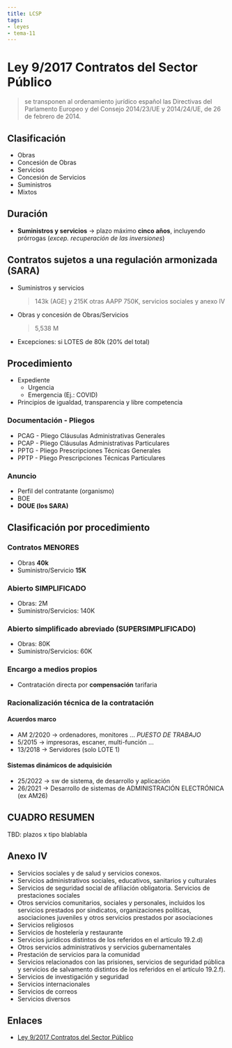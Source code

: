 ```yaml
---
title: LCSP
tags:
- leyes
- tema-11
---
```

# Ley 9/2017 Contratos del Sector Público
> se transponen al ordenamiento jurídico español las Directivas del Parlamento Europeo y del Consejo 2014/23/UE y 2014/24/UE, de 26 de febrero de 2014.

## Clasificación

* Obras
* Concesión de Obras
* Servicios
* Concesión de Servicios
* Suministros
* Mixtos

## Duración

* **Suministros y servicios** -> plazo máximo **cinco años**, incluyendo prórrogas (_excep. recuperación de las inversiones_)

## Contratos sujetos a una regulación armonizada (SARA)

* Suministros y servicios
    > 143k (AGE) y 215K otras AAPP
    > 750K, servicios sociales y anexo IV
* Obras y concesión de Obras/Servicios
  > 5,538 M
* Excepciones: si LOTES de 80k (20% del total)

## Procedimiento

* Expediente
    * Urgencia
    * Emergencia (Ej.: COVID)
* Principios de igualdad, transparencia y libre competencia

### Documentación - Pliegos

* PCAG - Pliego Cláusulas Administrativas Generales
* PCAP - Pliego Cláusulas Administrativas Particulares
* PPTG - Pliego Prescripciones Técnicas Generales
* PPTP - Pliego Prescripciones Técnicas Particulares

### Anuncio

* Perfil del contratante (organismo)
* BOE
* **DOUE (los SARA)**

## Clasificación por procedimiento
### Contratos MENORES

* Obras **40k**
* Suministro/Servicio **15K**

### Abierto SIMPLIFICADO
* Obras: 2M
* Suministro/Servicios: 140K

### Abierto simplificado abreviado (SUPERSIMPLIFICADO)
* Obras: 80K
* Suministro/Servicios: 60K

### Encargo a medios propios
* Contratación directa por **compensación** tarifaria

### Racionalización técnica de la contratación

#### Acuerdos marco
* AM 2/2020 -> ordenadores, monitores ... *PUESTO DE TRABAJO*
* 5/2015 -> impresoras, escaner, multi-función ...
* 13/2018 -> Servidores (solo LOTE 1)

#### Sistemas dinámicos de adquisición
* 25/2022 -> sw de sistema, de desarrollo y aplicación
* 26/2021 -> Desarrollo de sistemas de ADMINISTRACIÓN ELECTRÓNICA (ex AM26)

## CUADRO RESUMEN

TBD: plazos x tipo blablabla

## Anexo IV
* Servicios sociales y de salud y servicios conexos.
* Servicios administrativos sociales, educativos, sanitarios y culturales
* Servicios de seguridad social de afiliación obligatoria.
Servicios de prestaciones sociales
* Otros servicios comunitarios, sociales y personales, incluidos los servicios prestados por sindicatos, organizaciones políticas, asociaciones juveniles y otros servicios prestados por asociaciones
* Servicios religiosos
* Servicios de hostelería y restaurante
* Servicios jurídicos distintos de los referidos en el artículo 19.2.d)
* Otros servicios administrativos y servicios gubernamentales
* Prestación de servicios para la comunidad
* Servicios relacionados con las prisiones, servicios de seguridad pública y servicios de salvamento distintos de los referidos en el artículo 19.2.f).
* Servicios de investigación y seguridad
* Servicios internacionales
* Servicios de correos
* Servicios diversos

## Enlaces
* [Ley 9/2017 Contratos del Sector Público](https://www.boe.es/buscar/act.php?id=BOE-A-2017-12902)